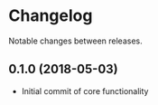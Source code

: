 # Changelog

Notable changes between releases.

## 0.1.0 (2018-05-03)
* Initial commit of core functionality